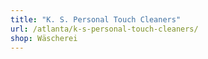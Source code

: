 ```yaml
---
title: "K. S. Personal Touch Cleaners"
url: /atlanta/k-s-personal-touch-cleaners/
shop: Wäscherei
---
```

